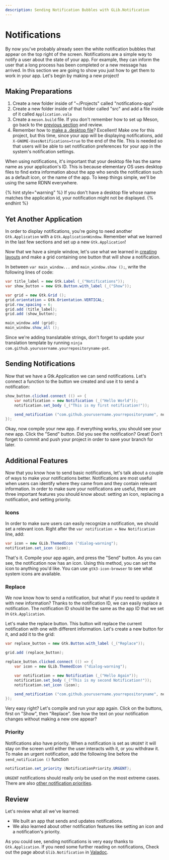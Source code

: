 ```yaml
---
description: Sending Notification Bubbles with GLib.Notification
---
```


# Notifications

By now you've probably already seen the white notification bubbles that appear on the top right of the screen. Notifications are a simple way to notify a user about the state of your app. For example, they can inform the user that a long process has been completed or a new message has arrived. In this section we are going to show you just how to get them to work in your app. Let's begin by making a new project!

## Making Preparations

1. Create a new folder inside of "~/Projects" called "notifications-app"
2. Create a new folder inside of that folder called "src" and add a file inside of it called `Application.vala`
3. Create a `meson.build` file. If you don't remember how to set up Meson, go back to the [previous section](../writing-apps/our-first-app/the-build-system.md) and review.
4. Remember how to [make a .desktop file](../writing-apps/our-first-app/#the-desktop-file)? Excellent! Make one for this project, but this time, since your app will be displaying notifications, add `X-GNOME-UsesNotifications=true` to the end of the file. This is needed so that users will be able to set notification preferences for your app in the system's notification settings.

When using notifications, it's important that your desktop file has the same name as your application's ID. This is because elementary OS uses desktop files to find extra information about the app who sends the notification such as a default icon, or the name of the app. To keep things simple, we'll be using the same RDNN everywhere.

{% hint style="warning" %}
If you don't have a desktop file whose name matches the application id, your notification might not be displayed.
{% endhint %}

## Yet Another Application

In order to display notifications, you're going to need another `Gtk.Application` with a `Gtk.ApplicationWindow`. Remember what we learned in the last few sections and set up a new `Gtk.Application`!

Now that we have a simple window, let's use what we learned in [creating layouts](../writing-apps/creating-layouts.md) and make a grid containing one button that will show a notification.

In between `var main_window...` and `main_window.show ();`, write the following lines of code:

```csharp
var title_label = new Gtk.Label (_("Notifications"));
var show_button = new Gtk.Button.with_label (_("Show"));

var grid = new Gtk.Grid ();
grid.orientation = Gtk.Orientation.VERTICAL;
grid.row_spacing = 6;
grid.add (title_label);
grid.add (show_button);

main_window.add (grid);
main_window.show_all ();
```

Since we're adding translatable strings, don't forget to update your translation template by running `ninja com.github.yourusername.yourrepositoryname-pot`.

## Sending Notifications

Now that we have a Gtk.Application we can send notifications. Let's connect a function to the button we created and use it to send a notification:

```csharp
show_button.clicked.connect (() => {
    var notification = new Notification (_("Hello World"));
    notification.set_body (_("This is my first notification!"));

    send_notification ("com.github.yourusername.yourrepositoryname", notification);
});
```

Okay, now compile your new app. if everything works, you should see your new app. Click the "Send" button. Did you see the notification? Great! Don't forget to commit and push your project in order to save your branch for later.

## Additional Features

Now that you know how to send basic notifications, let's talk about a couple of ways to make your notifications better. Notifications are most useful when users can identify where they came from and they contain relevant information. In order to make sure your notifications are useful, there are three important features you should know about: setting an icon, replacing a notification, and setting priority.

### Icons

In order to make sure users can easily recognize a notification, we should set a relevant icon. Right after the `var notification = New Notification` line, add:

```csharp
var icon = new GLib.ThemedIcon ("dialog-warning");
notification.set_icon (icon);
```

That's it. Compile your app again, and press the "Send" button. As you can see, the notification now has an icon. Using this method, you can set the icon to anything you'd like. You can use `gtk3-icon-browser` to see what system icons are available.

### Replace

We now know how to send a notification, but what if you need to update it with new information? Thanks to the notification ID, we can easily replace a notification. The notification ID should be the same as the app ID that we set in `Gtk.Application`.

Let's make the replace button. This button will replace the current notification with one with different information. Let's create a new button for it, and add it to the grid:

```csharp
var replace_button = new Gtk.Button.with_label (_("Replace"));

grid.add (replace_button);

replace_button.clicked.connect (() => {
    var icon = new GLib.ThemedIcon ("dialog-warning");

    var notification = new Notification (_("Hello Again"));
    notification.set_body (_("This is my second Notification!"));
    notification.set_icon (icon);

    send_notification ("com.github.yourusername.yourrepositoryname", notification);
});
```

Very easy right? Let's compile and run your app again. Click on the buttons, first on "Show", then "Replace". See how the text on your notification changes without making a new one appear?

### Priority

Notifications also have priority. When a notification is set as `URGENT` it will stay on the screen until either the user interacts with it, or you withdraw it. To make an urgent notification, add the following line before the `send_notification ()` function

```csharp
notification.set_priority (NotificationPriority.URGENT);
```

`URGENT` notifications should really only be used on the most extreme cases. There are also [other notification priorities](https://valadoc.org/gio-2.0/GLib.NotificationPriority).

## Review

Let's review what all we've learned:

* We built an app that sends and updates notifications.
* We also learned about other notification features like setting an icon and a notification's priority.

As you could see, sending notifications is very easy thanks to `Gtk.Application`. If you need some further reading on notifications, Check out the page about `Glib.Notification` in [Valadoc](https://valadoc.org/gio-2.0/GLib.Notification).

